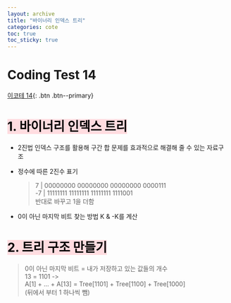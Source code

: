 ```yaml
---
layout: archive
title: "바이너리 인덱스 트리"
categories: cote
toc: true
toc_sticky: true
---
```


# Coding Test 14

[이코테 14](https://www.youtube.com/watch?v=fg2iGP4e2mc&list=PLRx0vPvlEmdAghTr5mXQxGpHjWqSz0dgC&index=14){: .btn .btn--primary}

# <mark style='background-color: #ffdce0'>1. 바이너리 인덱스 트리</mark>

- 2진법 인덱스 구조를 활용해 구간 합 문제를 효과적으로 해결해 줄 수 있는 자료구조

- 정수에 따른 2진수 표기

  > 7 | 00000000 00000000 00000000 0000111  
  > -7 | 11111111 11111111 11111111 1111001  
  > 반대로 바꾸고 1을 더함

- 0이 아닌 마지막 비트 찾는 방법
  K & -K를 계산

# <mark style='background-color: #ffdce0'>2. 트리 구조 만들기</mark>

> 0이 아닌 마지막 비트 = 내가 저장하고 있는 값들의 개수  
> 13 = 1101 ->  
> A[1] + ... + A[13] = Tree[1101] + Tree[1100] + Tree[1000]  
> (뒤에서 부터 1 하나씩 뺌)

